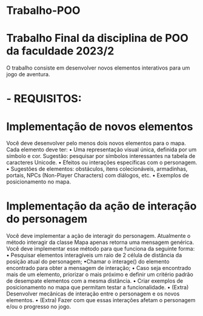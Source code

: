 # Trabalho-POO
# Trabalho Final da disciplina de POO da faculdade 2023/2
O trabalho consiste em desenvolver novos elementos interativos para um jogo de aventura.
# - REQUISITOS:
# Implementação de novos elementos
Você deve desenvolver pelo menos dois novos elementos para o mapa. Cada elemento deve ter:
• Uma representação visual única, definida por um símbolo e cor. Sugestão: pesquisar por símbolos interessantes na tabela de caracteres Unicode.
• Efeitos ou interações específicas com o personagem.
• Sugestões de elementos: obstáculos, itens colecionáveis, armadinhas, portais, NPCs (Non-Player Characters) com diálogos, etc.
• Exemplos de posicionamento no mapa.

# Implementação da ação de interação do personagem
Você deve implementar a ação de interagir do personagem. Atualmente o método interagir da classe Mapa apenas retorna uma mensagem genérica. Você deve implementar esse método para que funciona da seguinte forma:
• Pesquisar elementos interagíveis um raio de 2 célula de distância da posição atual do personagem;
•Chamar o interage() do elemento encontrado para obter a mensagem de interação;
• Caso seja encontrado mais de um elemento, priorizar o mais próximo e definir um critério padrão de desempate elementos com a mesma distância.
• Criar exemplos de posicionamento no mapa que permitam testar a funcionalidade.
• (Extra) Desenvolver mecânicas de interação entre o personagem e os novos elementos.
• (Extra) Fazer com que essas interações afetam o personagem e/ou o progresso no jogo.



